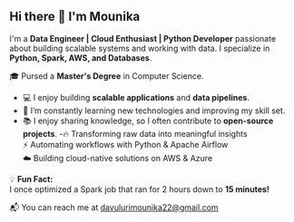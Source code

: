 ## Hi there 👋 I'm Mounika  

I'm a **Data Engineer | Cloud Enthusiast | Python Developer** passionate about building scalable systems and working with data. I specialize in **Python, Spark, AWS, and Databases**.  

🎓 Pursed a **Master's Degree** in Computer Science.
- 💻 I enjoy building **scalable applications** and **data pipelines**.
- 🌱 I’m constantly learning new technologies and improving my skill set.
- 📚 I enjoy sharing knowledge, so I often contribute to **open-source projects**.
-🔥 Transforming raw data into meaningful insights  
⚡ Automating workflows with Python & Apache Airflow  
☁️ Building cloud-native solutions on AWS & Azure 

💡 **Fun Fact:**  
I once optimized a Spark job that ran for 2 hours down to **15 minutes!**  

 📬 You can reach me at davulurimounika22@gmail.com

